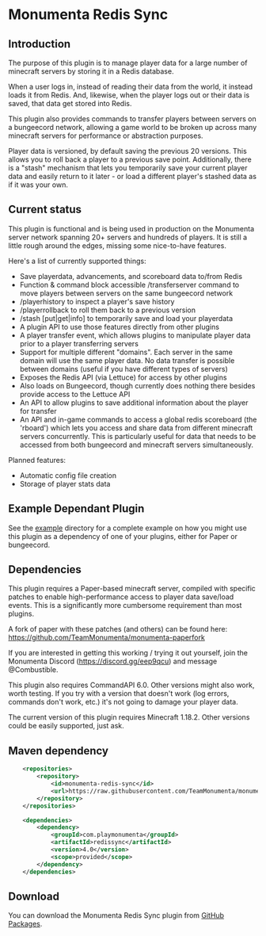# Monumenta Redis Sync

## Introduction

The purpose of this plugin is to manage player data for a large number of
minecraft servers by storing it in a Redis database.

When a user logs in, instead of reading their data from the world, it instead
loads it from Redis. And, likewise, when the player logs out or their data is
saved, that data get stored into Redis.

This plugin also provides commands to transfer players between servers on a
bungeecord network, allowing a game world to be broken up across many minecraft
servers for performance or abstraction purposes.

Player data is versioned, by default saving the previous 20 versions. This
allows you to roll back a player to a previous save point. Additionally, there
is a "stash" mechanism that lets you temporarily save your current player data
and easily return to it later - or load a different player's stashed data as if
it was your own.

## Current status

This plugin is functional and is being used in production on the Monumenta
server network spanning 20+ servers and hundreds of players. It is still a
little rough around the edges, missing some nice-to-have features.

Here's a list of currently supported things:
- Save playerdata, advancements, and scoreboard data to/from Redis
- Function & command block accessible /transferserver command to move players
  between servers on the same bungeecord network
- /playerhistory to inspect a player's save history
- /playerrollback to roll them back to a previous version
- /stash [put|get|info] to temporarily save and load your playerdata
- A plugin API to use those features directly from other plugins
- A player transfer event, which allows plugins to manipulate player data prior
  to a player transferring servers
- Support for multiple different "domains". Each server in the same domain will
  use the same player data. No data transfer is possible between domains
  (useful if you have different types of servers)
- Exposes the Redis API (via Lettuce) for access by other plugins
- Also loads on Bungeecord, though currently does nothing there besides provide
  access to the Lettuce API
- An API to allow plugins to save additional information about the player for
  transfer
- An API and in-game commands to access a global redis scoreboard (the 'rboard')
  which lets you access and share data from different minecraft servers
  concurrently. This is particularly useful for data that needs to be accessed
  from both bungeecord and minecraft servers simultaneously.

Planned features:
- Automatic config file creation
- Storage of player stats data

## Example Dependant Plugin

See the [example](example) directory for a complete example on how you might
use this plugin as a dependency of one of your plugins, either for Paper or
bungeecord.

## Dependencies

This plugin requires a Paper-based minecraft server, compiled with specific
patches to enable high-performance access to player data save/load events. This
is a significantly more cumbersome requirement than most plugins.

A fork of paper with these patches (and others) can be found here:
https://github.com/TeamMonumenta/monumenta-paperfork

If you are interested in getting this working / trying it out yourself, join
the Monumenta Discord (https://discord.gg/eep9qcu) and message @Combustible.

This plugin also requires CommandAPI 6.0. Other versions might also work, worth
testing. If you try with a version that doesn't work (log errors, commands
don't work, etc.) it's not going to damage your player data.

The current version of this plugin requires Minecraft 1.18.2. Other versions
could be easily supported, just ask.

## Maven dependency
```xml
    <repositories>
        <repository>
            <id>monumenta-redis-sync</id>
            <url>https://raw.githubusercontent.com/TeamMonumenta/monumenta-redis-sync/master/mvn-repo/</url>
        </repository>
    </repositories>

    <dependencies>
        <dependency>
            <groupId>com.playmonumenta</groupId>
            <artifactId>redissync</artifactId>
            <version>4.0</version>
            <scope>provided</scope>
        </dependency>
    </dependencies>
```

## Download

You can download the Monumenta Redis Sync plugin from [GitHub Packages](https://github.com/TeamMonumenta/monumenta-redis-sync/packages).

